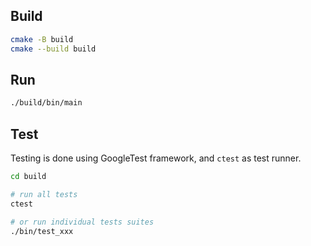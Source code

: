 


## Build

```bash
cmake -B build 
cmake --build build
```

## Run
```bash
./build/bin/main
```


## Test
Testing is done using GoogleTest framework, and `ctest` as test runner.

```bash
cd build

# run all tests
ctest

# or run individual tests suites
./bin/test_xxx
```